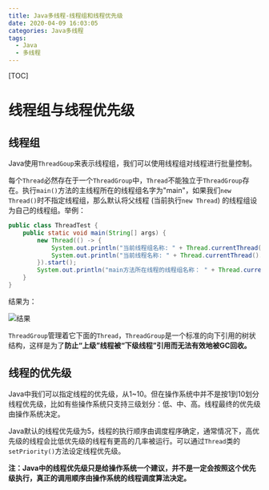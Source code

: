 ```yaml
---
title: Java多线程-线程组和线程优先级
date: 2020-04-09 16:03:05
categories: Java多线程
tags:
  - Java
  - 多线程
---
```


[TOC]

# 线程组与线程优先级

## 线程组

Java使用`ThreadGoup`来表示线程组，我们可以使用线程组对线程进行批量控制。

每个`Thread`必然存在于一个`ThreadGroup`中，`Thread`不能独立于`ThreadGroup`存在。执行`main()`方法的主线程所在的线程组名字为"main"，如果我们`new Thread()`时不指定线程组，那么默认将父线程 (当前执行`new Thread`) 的线程组设为自己的线程组。举例：

```java
public class ThreadTest {
    public static void main(String[] args) {
        new Thread(() -> {
            System.out.println("当前线程组名称: " + Thread.currentThread().getThreadGroup().getName());
            System.out.println("当前线程名称: " + Thread.currentThread().getName());
        }).start();
        System.out.println("main方法所在线程的线程组名称： " + Thread.currentThread().getThreadGroup().getName());
    }
}
```

结果为：

![结果](https://f1bu920.github.io/images/线程组与线程优先级结果1.png)

<!--more-->

`ThreadGroup`管理着它下面的`Thread`，`ThreadGroup`是一个标准的向下引用的树状结构，这样是为了**防止“上级”线程被“下级线程”引用而无法有效地被GC回收。**



## 线程的优先级

Java中我们可以指定线程的优先级，从1~10。但在操作系统中并不是按1到10划分线程优先级，比如有些操作系统只支持三级划分：低、中、高。线程最终的优先级由操作系统决定。

Java默认的线程优先级为5，线程的执行顺序由调度程序确定，通常情况下，高优先级的线程会比低优先级的线程有更高的几率被运行。可以通过`Thread`类的`setPriority()`方法设定线程优先级。

**注：Java中的线程优先级只是给操作系统一个建议，并不是一定会按照这个优先级执行，真正的调用顺序由操作系统的线程调度算法决定。**

